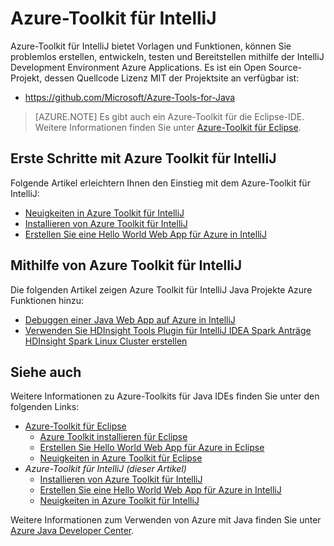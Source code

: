 <properties
    pageTitle="Azure-Toolkit für IntelliJ | Microsoft Azure"
    description="IntelliJ erfahren Sie mehr über Azure Toolkit."
    services=""
    documentationCenter="java"
    authors="rmcmurray"
    manager="wpickett"
    editor=""/>

<tags
    ms.service="multiple"
    ms.workload="na"
    ms.tgt_pltfrm="multiple"
    ms.devlang="Java"
    ms.topic="article"
    ms.date="09/20/2016" 
    ms.author="robmcm;asirveda"/>

# <a name="azure-toolkit-for-intellij"></a>Azure-Toolkit für IntelliJ

Azure-Toolkit für IntelliJ bietet Vorlagen und Funktionen, können Sie problemlos erstellen, entwickeln, testen und Bereitstellen mithilfe der IntelliJ Development Environment Azure Applications. Es ist ein Open Source-Projekt, dessen Quellcode Lizenz MIT der Projektsite an verfügbar ist:

* <https://github.com/Microsoft/Azure-Tools-for-Java>

> [AZURE.NOTE] Es gibt auch ein Azure-Toolkit für die Eclipse-IDE. Weitere Informationen finden Sie unter [Azure-Toolkit für Eclipse].

## <a name="getting-started-with-the-azure-toolkit-for-intellij"></a>Erste Schritte mit Azure Toolkit für IntelliJ

Folgende Artikel erleichtern Ihnen den Einstieg mit dem Azure-Toolkit für IntelliJ:

* [Neuigkeiten in Azure Toolkit für IntelliJ]
* [Installieren von Azure Toolkit für IntelliJ]
* [Erstellen Sie eine Hello World Web App für Azure in IntelliJ]

## <a name="using-the-azure-toolkit-for-intellij"></a>Mithilfe von Azure Toolkit für IntelliJ

Die folgenden Artikel zeigen Azure Toolkit für IntelliJ Java Projekte Azure Funktionen hinzu:

* [Debuggen einer Java Web App auf Azure in IntelliJ]
* [Verwenden Sie HDInsight Tools Plugin für IntelliJ IDEA Spark Anträge HDInsight Spark Linux Cluster erstellen][HDInsight Tools Plugin for IntelliJ]

## <a name="see-also"></a>Siehe auch

Weitere Informationen zu Azure-Toolkits für Java IDEs finden Sie unter den folgenden Links:

- [Azure-Toolkit für Eclipse]
  - [Azure Toolkit installieren für Eclipse]
  - [Erstellen Sie Hello World Web App für Azure in Eclipse]
  - [Neuigkeiten in Azure Toolkit für Eclipse]
- *Azure-Toolkit für IntelliJ (dieser Artikel)*
  - [Installieren von Azure Toolkit für IntelliJ]
  - [Erstellen Sie eine Hello World Web App für Azure in IntelliJ]
  - [Neuigkeiten in Azure Toolkit für IntelliJ]

Weitere Informationen zum Verwenden von Azure mit Java finden Sie unter [Azure Java Developer Center].

<!-- URL List -->

[Azure-Toolkit für Eclipse]: ./azure-toolkit-for-eclipse.md
[Azure Toolkit for IntelliJ]: ./azure-toolkit-for-intellij.md
[Erstellen Sie Hello World Web App für Azure in Eclipse]: ./app-service-web/app-service-web-eclipse-create-hello-world-web-app.md
[Erstellen Sie eine Hello World Web App für Azure in IntelliJ]: ./app-service-web/app-service-web-intellij-create-hello-world-web-app.md
[Azure Toolkit installieren für Eclipse]: ./azure-toolkit-for-eclipse-installation.md
[Installieren von Azure Toolkit für IntelliJ]: ./azure-toolkit-for-intellij-installation.md
[Neuigkeiten in Azure Toolkit für Eclipse]: ./azure-toolkit-for-eclipse-whats-new.md
[Neuigkeiten in Azure Toolkit für IntelliJ]: ./azure-toolkit-for-intellij-whats-new.md

[Azure Java Developer Center]: https://azure.microsoft.com/develop/java/

[Debuggen einer Java Web App auf Azure in IntelliJ]: ./app-service-web/app-service-web-debug-java-web-app-in-intellij.md
[HDInsight Tools Plugin for IntelliJ]: ./hdinsight/hdinsight-apache-spark-intellij-tool-plugin.md